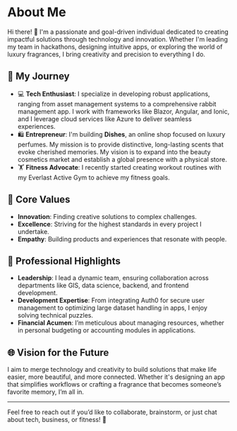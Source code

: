 # About Me

Hi there! 👋 I'm a passionate and goal-driven individual dedicated to creating impactful solutions through technology and innovation. Whether I'm leading my team in hackathons, designing intuitive apps, or exploring the world of luxury fragrances, I bring creativity and precision to everything I do.

## 🎯 My Journey
- 💻 **Tech Enthusiast**: I specialize in developing robust applications, ranging from asset management systems to a comprehensive rabbit management app. I work with frameworks like Blazor, Angular, and Ionic, and I leverage cloud services like Azure to deliver seamless experiences.
- 🛍️ **Entrepreneur**: I'm building **Dishes**, an online shop focused on luxury perfumes. My mission is to provide distinctive, long-lasting scents that evoke cherished memories. My vision is to expand into the beauty cosmetics market and establish a global presence with a physical store.
- 🏋️ **Fitness Advocate**: I recently started creating workout routines with my Everlast Active Gym to achieve my fitness goals.

## 🌟 Core Values
- **Innovation**: Finding creative solutions to complex challenges.
- **Excellence**: Striving for the highest standards in every project I undertake.
- **Empathy**: Building products and experiences that resonate with people.

## 💼 Professional Highlights
- **Leadership**: I lead a dynamic team, ensuring collaboration across departments like GIS, data science, backend, and frontend development.
- **Development Expertise**: From integrating Auth0 for secure user management to optimizing large dataset handling in apps, I enjoy solving technical puzzles.
- **Financial Acumen**: I’m meticulous about managing resources, whether in personal budgeting or accounting modules in applications.

## 🌐 Vision for the Future
I aim to merge technology and creativity to build solutions that make life easier, more beautiful, and more connected. Whether it's designing an app that simplifies workflows or crafting a fragrance that becomes someone’s favorite memory, I’m all in.

---

Feel free to reach out if you’d like to collaborate, brainstorm, or just chat about tech, business, or fitness! 🚀
